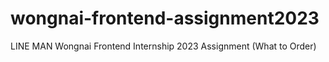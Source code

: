 # wongnai-frontend-assignment2023
LINE MAN Wongnai Frontend Internship 2023 Assignment (What to Order)
